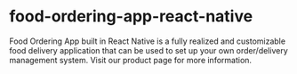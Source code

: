 # food-ordering-app-react-native
Food Ordering App built in React Native is a fully realized and customizable food delivery application that can be used to set up your own order/delivery management system. Visit our product page for more information.
